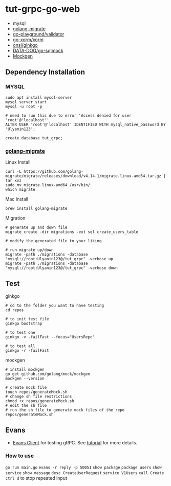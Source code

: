 # tut-grpc-go-web

- mysql
- [golang-migrate](https://github.com/golang-migrate/migrate)
- [go-playground/validator](github.com/go-playground/validator)
- [go-xorm/xorm](https://github.com/go-xorm/xorm)
- [onsi/ginkgo](github.com/onsi/ginkgo/ginkgo)
- [DATA-DOG/go-sqlmock](https://github.com/DATA-DOG/go-sqlmock)
- [Mockgen](https://github.com/golang/mock)

## Dependency Installation

### MYSQL

```shell
sudo apt install mysql-server
mysql server start
mysql -u root -p

# need to run this due to error 'Access denied for user 'root'@'localhost''
ALTER USER 'root'@'localhost' IDENTIFIED WITH mysql_native_password BY 'Ulyanin123';

create database tut_grpc;
```

### [golang-migrate](https://github.com/golang-migrate/migrate)

Linux Install

```shell
curl -L https://github.com/golang-migrate/migrate/releases/download/v4.14.1/migrate.linux-amd64.tar.gz | tar xvz
sudo mv migrate.linux-amd64 /usr/bin/
which migrate
```

Mac Install

```shell
brew install golang-migrate

```

Migration

```shell
# generate up and down file
migrate create -dir migrations -ext sql create_users_table

# modify the generated file to your liking

# run migrate up/down
migrate -path ./migrations -database "mysql://root:Ulyanin123@/tut_grpc" -verbose up
migrate -path ./migrations -database "mysql://root:Ulyanin123@/tut_grpc" -verbose down
```

## Test

ginkgo

```shell
# cd to the folder you want to have testing
cd repos

# to init test file
ginkgo bootstrap

# to test one
ginkgo -v -failFast --focus="UsersRepo"

# to test all
ginkgo -r -failFast
```

mockgen

```shell
# install mockgen
go get github.com/golang/mock/mockgen
mockgen --version

# create mock file
touch repos/generateMock.sh
# change sh file restrictions
chmod +x repos/generateMock.sh
# edit the sh file
# run the sh file to generate mock files of the repo
repos/generateMock.sh
```

## Evans

- [Evans Client](https://github.com/ktr0731/evans) for testing gRPC. See [tutorial](https://www.youtube.com/watch?v=ag9Z8jFuY9A&list=PLy_6D98if3UJd5hxWNfAqKMr15HZqFnqf&index=19) for more details.

### How to use

`go run main.go`
`evans -r reply -p 50051`
`show package`
`package users`
`show service`
`show message`
`desc CreateUserRequest`
`service V1Users`
`call Create`
`ctrl d` to stop repeated input
